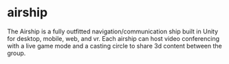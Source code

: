# airship
The Airship is a fully outfitted navigation/communication ship built in Unity for desktop, mobile, web, and vr. Each airship can host video conferencing with a live game mode and a casting circle to share 3d content between the group.   
